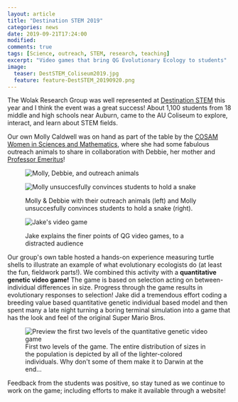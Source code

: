 ```yaml
---
layout: article
title: "Destination STEM 2019"
categories: news
date: 2019-09-21T17:24:00
modified:
comments: true
tags: [Science, outreach, STEM, research, teaching]
excerpt: "Video games that bring QG Evolutionary Ecology to students"
image:
  teaser: DestSTEM_Coliseum2019.jpg
  feature: feature-DestSTEM_20190920.png
---
```


The Wolak Research Group was well represented at [Destination STEM](https://www.auburn.edu/cosam/departments/outreach/programs/Destination%20STEM/index.htm) this year and I think the event was a great success! About 1,100 students from 18 middle and high schools near Auburn, came to the AU Coliseum to explore, interact, and learn about STEM fields.

Our own Molly Caldwell was on hand as part of the table by the [COSAM Women in Sciences and Mathematics](http://www.auburn.edu/cosam/departments/outreach/programs/SWSM/index.htm), where she had some fabulous outreach animals to share in collaboration with Debbie, her mother and [Professor Emeritus](http://www.auburn.edu/cosam/faculty/biology/folkerts_deb/index.htm)!

<figure class="third">
  <img
    src="{% picture direct destSTEM19_MollyDebbie.jpg %}"
    alt="Molly, Debbie, and outreach animals">

  <img
    src="{% picture direct destSTEM19_snake.jpg %}"
    alt="Molly unsuccesfully convinces students to hold a snake">
  <figcaption>Molly & Debbie with their outreach animals (left) and Molly unsuccesfully convinces students to hold a snake (right).</figcaption>

  <img
    src="{% picture direct DestSTEM_JakeSplain2019.jpg %}"
    alt="Jake's video game">
  <figcaption>Jake explains the finer points of QG video games, to a distracted audience</figcaption>
</figure>

Our group's own table hosted a hands-on experience measuring turtle shells to illustrate an example of what evolutionary ecologists do (at least the fun, fieldwork parts!). We combined this activity with a __quantitative genetic video game!__ The game is based on selection acting on between-individual differences in size. Progress through the game results in evolutionary responses to selection! Jake did a tremendous effort coding a breeding value based quantitative genetic individual based model and then spent many a late night turning a boring terminal simulation into a game that has the look and feel of the original Super Mario Bros. 


<figure>
  <img
    src="{{ site.url }}/images/QGoutreachGame_201909.gif"
    alt="Preview the first two levels of the quantitative genetic video game"> 
  <figcaption>First two levels of the game. The entire distribution of sizes in the population is depicted by all of the lighter-colored individuals. Why don't some of them make it to Darwin at the end...</figcaption>
</figure>


Feedback from the students was positive, so stay tuned as we continue to work on the game; including efforts to make it available through a website!




